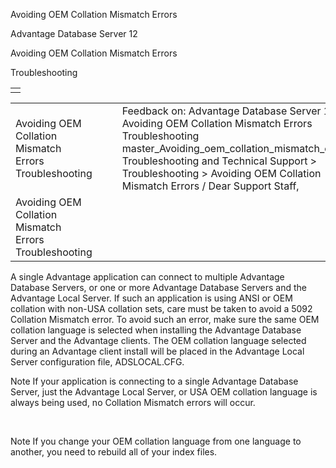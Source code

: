 Avoiding OEM Collation Mismatch Errors




Advantage Database Server 12  

Avoiding OEM Collation Mismatch Errors

Troubleshooting

|  |
| --- |
|  |

|  |  |  |  |  |
| --- | --- | --- | --- | --- |
| Avoiding OEM Collation Mismatch Errors  Troubleshooting |  |  | Feedback on: Advantage Database Server 12 - Avoiding OEM Collation Mismatch Errors Troubleshooting master\_Avoiding\_oem\_collation\_mismatch\_errors Troubleshooting and Technical Support > Troubleshooting > Avoiding OEM Collation Mismatch Errors / Dear Support Staff, |  |
| Avoiding OEM Collation Mismatch Errors  Troubleshooting |  |  |  |  |

A single Advantage application can connect to multiple Advantage Database Servers, or one or more Advantage Database Servers and the Advantage Local Server. If such an application is using ANSI or OEM collation with non-USA collation sets, care must be taken to avoid a 5092 Collation Mismatch error. To avoid such an error, make sure the same OEM collation language is selected when installing the Advantage Database Server and the Advantage clients. The OEM collation language selected during an Advantage client install will be placed in the Advantage Local Server configuration file, ADSLOCAL.CFG.

Note If your application is connecting to a single Advantage Database Server, just the Advantage Local Server, or USA OEM collation language is always being used, no Collation Mismatch errors will occur.

 

Note If you change your OEM collation language from one language to another, you need to rebuild all of your index files.